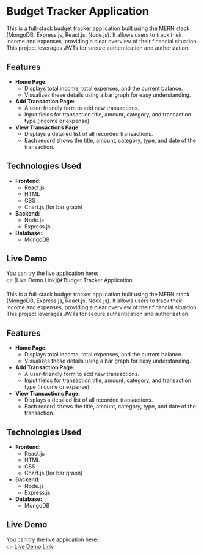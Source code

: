 # Budget Tracker Application

This is a full-stack budget tracker application built using the MERN stack (MongoDB, Express.js, React.js, Node.js). It allows users to track their income and expenses, providing a clear overview of their financial situation. This project leverages JWTs for secure authentication and authorization.

## Features

* **Home Page:**
    * Displays total income, total expenses, and the current balance.
    * Visualizes these details using a bar graph for easy understanding.
* **Add Transaction Page:**
    * A user-friendly form to add new transactions.
    * Input fields for transaction title, amount, category, and transaction type (income or expense).
* **View Transactions Page:**
    * Displays a detailed list of all recorded transactions.
    * Each record shows the title, amount, category, type, and date of the transaction.

## Technologies Used

* **Frontend:**
    * React.js
    * HTML
    * CSS
    * Chart.js (for bar graph)
* **Backend:**
    * Node.js
    * Express.js
* **Database:**
    * MongoDB

## Live Demo

You can try the live application here:  
👉 [Live Demo Link](# Budget Tracker Application

This is a full-stack budget tracker application built using the MERN stack (MongoDB, Express.js, React.js, Node.js). It allows users to track their income and expenses, providing a clear overview of their financial situation. This project leverages JWTs for secure authentication and authorization.

## Features

* **Home Page:**
    * Displays total income, total expenses, and the current balance.
    * Visualizes these details using a bar graph for easy understanding.
* **Add Transaction Page:**
    * A user-friendly form to add new transactions.
    * Input fields for transaction title, amount, category, and transaction type (income or expense).
* **View Transactions Page:**
    * Displays a detailed list of all recorded transactions.
    * Each record shows the title, amount, category, type, and date of the transaction.

## Technologies Used

* **Frontend:**
    * React.js
    * HTML
    * CSS
    * Chart.js (for bar graph)
* **Backend:**
    * Node.js
    * Express.js
* **Database:**
    * MongoDB

## Live Demo

You can try the live application here:  
👉 [Live Demo Link](https://budget-tracker-application-bb2h.vercel.app)

